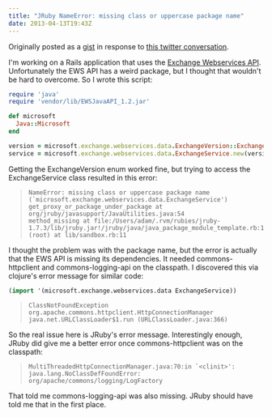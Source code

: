 ```yaml
---
title: "JRuby NameError: missing class or uppercase package name"
date: 2013-04-13T19:43Z
---
```

Originally posted as a [gist][gist] in response to [this twitter conversation][twitter].

I'm working on a Rails application that uses the [Exchange Webservices API][ewsapi]. Unfortunately the EWS API has a weird package, but I thought that wouldn't be hard to overcome. So I wrote this script:

```ruby
require 'java'
require 'vendor/lib/EWSJavaAPI_1.2.jar'

def microsoft
  Java::Microsoft
end

version = microsoft.exchange.webservices.data.ExchangeVersion::Exchange2010_SP1
service = microsoft.exchange.webservices.data.ExchangeService.new(version)
```

Getting the ExchangeVersion enum worked fine, but trying to access the ExchangeService class resulted in this error:

> ```
> NameError: missing class or uppercase package name (`microsoft.exchange.webservices.data.ExchangeService')
> get_proxy_or_package_under_package at org/jruby/javasupport/JavaUtilities.java:54
> method_missing at file:/Users/adam/.rvm/rubies/jruby-1.7.3/lib/jruby.jar!/jruby/java/java_package_module_template.rb:14
> (root) at lib/sandbox.rb:11
> ```

I thought the problem was with the package name, but the error is actually that the EWS API is missing its dependencies. It needed commons-httpclient and commons-logging-api on the classpath. I discovered this via clojure's error message for similar code:

```clojure
(import '(microsoft.exchange.webservices.data ExchangeService))
```

> ```
> ClassNotFoundException org.apache.commons.httpclient.HttpConnectionManager  java.net.URLClassLoader$1.run (URLClassLoader.java:366)
> ```

So the real issue here is JRuby's error message. Interestingly enough, JRuby did give me a better error once commons-httpclient was on the classpath:

> ```
> MultiThreadedHttpConnectionManager.java:70:in `<clinit>': java.lang.NoClassDefFoundError: org/apache/commons/logging/LogFactory
> ```

That told me commons-logging-api was also missing. JRuby should have told me that in the first place.

[ewsapi]: http://archive.msdn.microsoft.com/ewsjavaapi
[gist]: https://gist.github.com/adamstegman/5077010
[twitter]: https://twitter.com/adamstegman/status/307944394445688832
